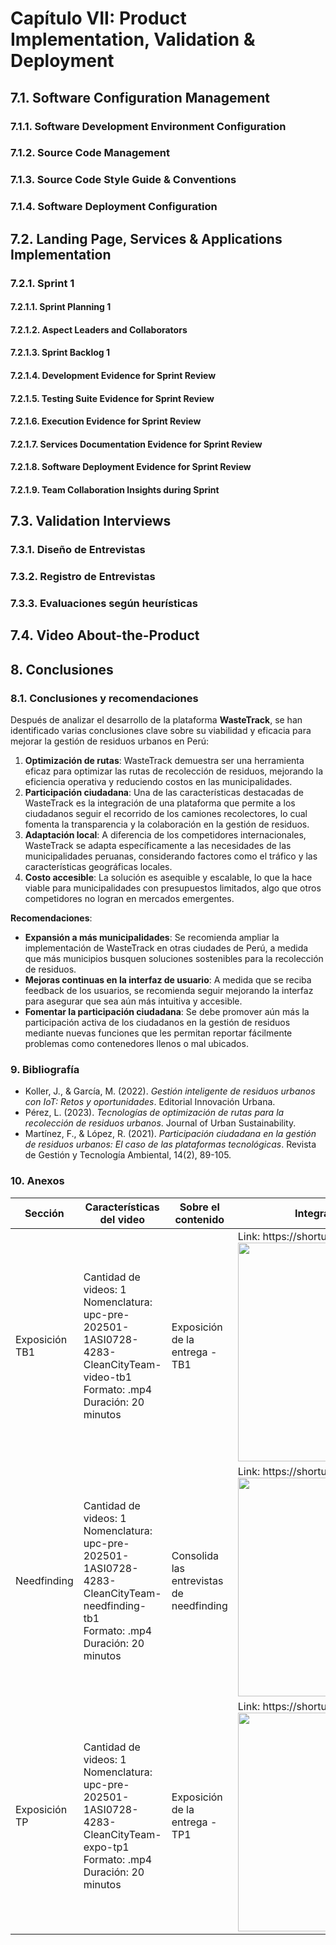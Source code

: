 # Capítulo VII: Product Implementation, Validation & Deployment

## 7.1. Software Configuration Management

### 7.1.1. Software Development Environment Configuration

### 7.1.2. Source Code Management

### 7.1.3. Source Code Style Guide & Conventions

### 7.1.4. Software Deployment Configuration

## 7.2. Landing Page, Services & Applications Implementation

### 7.2.1. Sprint 1

#### 7.2.1.1. Sprint Planning 1

#### 7.2.1.2. Aspect Leaders and Collaborators

#### 7.2.1.3. Sprint Backlog 1

#### 7.2.1.4. Development Evidence for Sprint Review

#### 7.2.1.5. Testing Suite Evidence for Sprint Review

#### 7.2.1.6. Execution Evidence for Sprint Review

#### 7.2.1.7. Services Documentation Evidence for Sprint Review

#### 7.2.1.8. Software Deployment Evidence for Sprint Review

#### 7.2.1.9. Team Collaboration Insights during Sprint

## 7.3. Validation Interviews

### 7.3.1. Diseño de Entrevistas

### 7.3.2. Registro de Entrevistas

### 7.3.3. Evaluaciones según heurísticas

## 7.4. Video About-the-Product

## 8. Conclusiones

### 8.1. Conclusiones y recomendaciones

Después de analizar el desarrollo de la plataforma **WasteTrack**, se han identificado varias conclusiones clave sobre su viabilidad y eficacia para mejorar la gestión de residuos urbanos en Perú:

1. **Optimización de rutas**: WasteTrack demuestra ser una herramienta eficaz para optimizar las rutas de recolección de residuos, mejorando la eficiencia operativa y reduciendo costos en las municipalidades.
2. **Participación ciudadana**: Una de las características destacadas de WasteTrack es la integración de una plataforma que permite a los ciudadanos seguir el recorrido de los camiones recolectores, lo cual fomenta la transparencia y la colaboración en la gestión de residuos.
3. **Adaptación local**: A diferencia de los competidores internacionales, WasteTrack se adapta específicamente a las necesidades de las municipalidades peruanas, considerando factores como el tráfico y las características geográficas locales.
4. **Costo accesible**: La solución es asequible y escalable, lo que la hace viable para municipalidades con presupuestos limitados, algo que otros competidores no logran en mercados emergentes.

**Recomendaciones**:
- **Expansión a más municipalidades**: Se recomienda ampliar la implementación de WasteTrack en otras ciudades de Perú, a medida que más municipios busquen soluciones sostenibles para la recolección de residuos.
- **Mejoras continuas en la interfaz de usuario**: A medida que se reciba feedback de los usuarios, se recomienda seguir mejorando la interfaz para asegurar que sea aún más intuitiva y accesible.
- **Fomentar la participación ciudadana**: Se debe promover aún más la participación activa de los ciudadanos en la gestión de residuos mediante nuevas funciones que les permitan reportar fácilmente problemas como contenedores llenos o mal ubicados.

### 9. Bibliografía

- Koller, J., & García, M. (2022). *Gestión inteligente de residuos urbanos con IoT: Retos y oportunidades*. Editorial Innovación Urbana.
- Pérez, L. (2023). *Tecnologías de optimización de rutas para la recolección de residuos urbanos*. Journal of Urban Sustainability.
- Martínez, F., & López, R. (2021). *Participación ciudadana en la gestión de residuos urbanos: El caso de las plataformas tecnológicas*. Revista de Gestión y Tecnología Ambiental, 14(2), 89-105.

### 10. Anexos

<table>
        <thead>
            <tr>
                <th>Sección</th>
                <th>Características del video</th>
                <th>Sobre el contenido</th>
                <th>Integración y entrega</th>
            </tr>
        </thead>
        <tbody>
            <tr>
                <td>Exposición TB1</td>
                <td>Cantidad de videos: 1 <br> 
                  Nomenclatura: upc-pre-202501-1ASI0728-4283-CleanCityTeam-video-tb1 <br>
                  Formato: .mp4 <br>
                  Duración: 20 minutos </td>
                <td>Exposición de la entrega - TB1</td>
                <td>Link: https://shorturl.at/J6AuT
                   <br>
                  <img src="" alt="" width="350"/> </td>
            </tr>
            <tr>
                <td>Needfinding</td>
                <td>Cantidad de videos: 1 <br> 
                  Nomenclatura: upc-pre-202501-1ASI0728-4283-CleanCityTeam-needfinding-tb1 <br>
                  Formato: .mp4 <br>
                  Duración: 20 minutos </td>
                <td>Consolida las entrevistas de needfinding</td>
                <td>Link: https://shorturl.at/Wl35Y
                   <br>
                  <img src="" alt="" width="350"/> </td>
            </tr>
            <tr>
                <td>Exposición TP</td>
                <td>Cantidad de videos: 1 <br> 
                  Nomenclatura: upc-pre-202501-1ASI0728-4283-CleanCityTeam-expo-tp1 <br>
                  Formato: .mp4 <br>
                  Duración: 20 minutos </td>
                <td>Exposición de la entrega - TP1</td>
                <td>Link: https://shorturl.at/aNQUd
                   <br>
                  <img src="" alt="" width="350"/> </td>
            </tr>
        </tbody>
</table>
